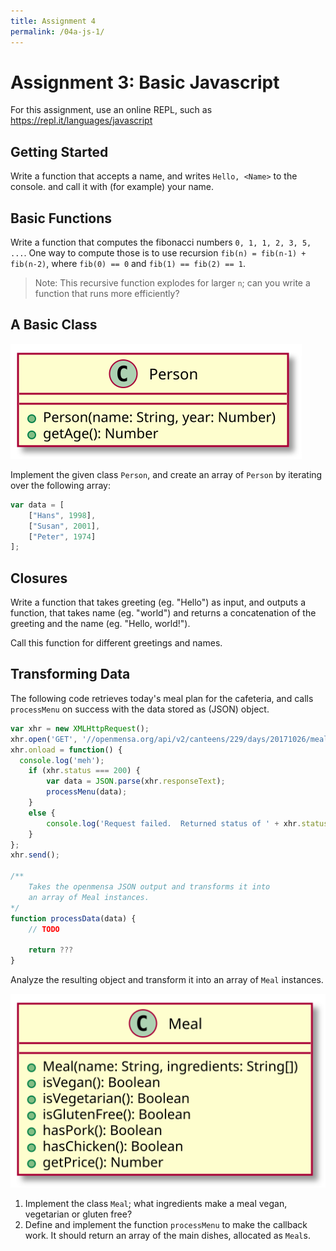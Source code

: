 ```yaml
---
title: Assignment 4
permalink: /04a-js-1/
---
```


# Assignment 3: Basic Javascript

For this assignment, use an online REPL, such as https://repl.it/languages/javascript


## Getting Started

Write a function that accepts a name, and writes `Hello, <Name>` to the console. and call it with (for example) your name.


## Basic Functions

Write a function that computes the fibonacci numbers `0, 1, 1, 2, 3, 5, ...`.
One way to compute those is to use recursion `fib(n) = fib(n-1) + fib(n-2)`, where `fib(0) == 0` and `fib(1) == fib(2) == 1`.

> Note: This recursive function explodes for larger `n`; can you write a function that runs more efficiently?


## A Basic Class

![Person UML](/assets/person.svg)

Implement the given class `Person`, and create an array of `Person` by iterating over the following array:

```javascript
var data = [
	["Hans", 1998],
	["Susan", 2001],
	["Peter", 1974]
];
```


## Closures

Write a function that takes greeting (eg. "Hello") as input, and outputs a function, that takes name (eg. "world") and returns a concatenation of the greeting and the name (eg. "Hello, world!").

Call this function for different greetings and names.


## Transforming Data

The following code retrieves today's meal plan for the cafeteria, and calls `processMenu` on success with the data stored as (JSON) object.

```javascript
var xhr = new XMLHttpRequest();
xhr.open('GET', '//openmensa.org/api/v2/canteens/229/days/20171026/meals');
xhr.onload = function() {
  console.log('meh');
    if (xhr.status === 200) {
        var data = JSON.parse(xhr.responseText);
        processMenu(data);
    }
    else {
        console.log('Request failed.  Returned status of ' + xhr.status);
    }
};
xhr.send();

/** 
	Takes the openmensa JSON output and transforms it into
	an array of Meal instances.
*/
function processData(data) {
	// TODO

	return ???
}
```

Analyze the resulting object and transform it into an array of `Meal` instances.

![Meal UML](/assets/meal.svg)

1. Implement the class `Meal`; what ingredients make a meal vegan, vegetarian or gluten free?
2. Define and implement the function `processMenu` to make the callback work.
	It should return an array of the main dishes, allocated as `Meal`s.

